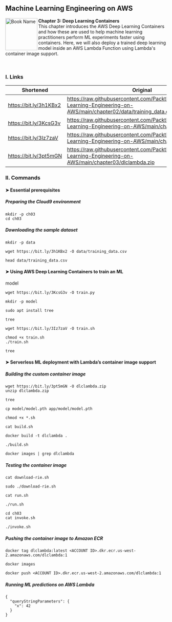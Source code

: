 ## Machine Learning Engineering on AWS

<a href="https://www.packtpub.com/product/machine-learning-engineering-on-aws/9781803247595"><img src="https://static.packt-cdn.com/products/9781803247595/cover/smaller" alt="Book Name" height="100px" align="left"></a>

**Chapter 3: Deep Learning Containers** <br />
This chapter introduces the AWS Deep Learning Containers and how these are used to help machine learning practitioners perform ML experiments faster using containers. Here, we will also deploy a trained deep learning model inside an AWS Lambda Function using Lambda's container image support.

<br />

### I. Links

| Shortened              | Original                                                                                                                    |
|------------------------|-----------------------------------------------------------------------------------------------------------------------------|
| https://bit.ly/3h1KBx2 | https://raw.githubusercontent.com/PacktPublishing/Machine-Learning-Engineering-on-AWS/main/chapter02/data/training_data.csv |
| https://bit.ly/3KcsG3v | https://raw.githubusercontent.com/PacktPublishing/Machine-Learning-Engineering-on-AWS/main/chapter03/train.py               |
| https://bit.ly/3Iz7zaV | https://raw.githubusercontent.com/PacktPublishing/Machine-Learning-Engineering-on-AWS/main/chapter03/train.sh               |
| https://bit.ly/3pt5mGN | https://raw.githubusercontent.com/PacktPublishing/Machine-Learning-Engineering-on-AWS/main/chapter03/dlclambda.zip          |

### II. Commands

#### ➤ Essential prerequisites

##### Preparing the Cloud9 environment

```
mkdir -p ch03 
cd ch03
```

##### Downloading the sample dataset

```
mkdir -p data

wget https://bit.ly/3h1KBx2 -O data/training_data.csv

head data/training_data.csv
```

#### ➤ Using AWS Deep Learning Containers to train an ML
model

```
wget https://bit.ly/3KcsG3v -O train.py

mkdir -p model

sudo apt install tree

tree

wget https://bit.ly/3Iz7zaV -O train.sh

chmod +x train.sh 
./train.sh

tree
```

#### ➤ Serverless ML deployment with Lambda’s container image support

##### Building the custom container image

```
wget https://bit.ly/3pt5mGN -O dlclambda.zip 
unzip dlclambda.zip

tree

cp model/model.pth app/model/model.pth

chmod +x *.sh

cat build.sh

docker build -t dlclambda .

./build.sh

docker images | grep dlclambda
```

##### Testing the container image

```
cat download-rie.sh

sudo ./download-rie.sh

cat run.sh

./run.sh

cd ch03
cat invoke.sh

./invoke.sh
```

##### Pushing the container image to Amazon ECR

```
docker tag dlclambda:latest <ACCOUNT ID>.dkr.ecr.us-west-2.amazonaws.com/dlclambda:1

docker images

docker push <ACCOUNT ID>.dkr.ecr.us-west-2.amazonaws.com/dlclambda:1
```

##### Running ML predictions on AWS Lambda

```
{
  "queryStringParameters": {
    "x": 42 
  }
}
```

